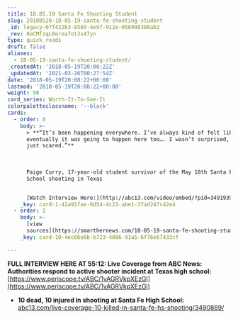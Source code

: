 ```yaml
---
title: 18.05.19 Santa Fe Shooting Student
slug: 20180520-18-05-19-santa-fe-shooting-student
_id: legacy-07f422b3-858d-4e9f-912e-050998386ab2
_rev: 0aCMfzqL0erea7otJs47yn
type: quick_reads
draft: false
aliases:
  - 18-05-19-santa-fe-shooting-student/
_createdAt: '2018-05-19T20:08:22Z'
_updatedAt: '2021-03-26T00:27:54Z'
date: '2018-05-19T20:08:22+00:00'
lastmod: '2018-05-19T20:08:22+00:00'
weight: 50
card_series: Worth-It-To-See-It
colorpaletteclassname: '--black'
cards:
  - order: 0
    body: >-
      > **“It’s been happening everywhere. I’ve always kind of felt like
      eventually it was going to happen here too…. I wasn’t surprised, I was
      just scared.”**  
        
        
        
      Paige Curry, 17-year-old student survivor of the May 18th Santa Fe High
      School shooting in Texas


      [Watch Interview Here:](http://abc13.com/video/embed/?pid=3491939)
    _key: card-1-42a91fae-6d54-4c21-abe1-37ad247c42e4
  - order: 1
    body: >-
      [view
      sources](https://smarthernews.com/18-05-19-santa-fe-shooting-student/)
    _key: card-10-4ec06e6b-b723-4086-91a5-6f76e67433cf

---
```

**FULL INTERVIEW HERE AT 55:12: Live Coverage from ABC News: Authorities respond to active shooter incident at Texas high school:** [https://www.periscope.tv/ABC/1vAGRVkpXEzGl](https://www.periscope.tv/ABC/1vAGRVkpXEzGl)

* **10 dead, 10 injured in shooting at Santa Fe High School:** [abc13.com/live-coverage-10-killed-in-santa-fe-hs-shooting/3490869/](http://abc13.com/live-coverage-10-killed-in-santa-fe-hs-shooting/3490869/)